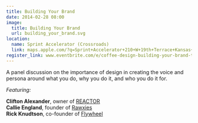 ```yaml
---
title: Building Your Brand
date: 2014-02-28 08:00
image:
  title: Building Your Brand
  url: building_your_brand.svg
location: 
  name: Sprint Accelerator (Crossroads)
  link: maps.apple.com/?q=Sprint+Accelerator+210+W+19th+Terrace+Kansas+City,+MO+64108
register_link: www.eventbrite.com/e/coffee-design-building-your-brand-tickets-10470502555
---
```


A panel discussion on the importance of design in creating the voice and persona around what you do, why you do it, and who you do it for.

*Featuring:*

**Clifton Alexander**, owner of [REACTOR](http://yourreactor.com/)<br>
**Callie England**, founder of [Rawxies](http://rawxies.com)<br>
**Rick Knudtson**, co-founder of [Flywheel](http://getflywheel.com)